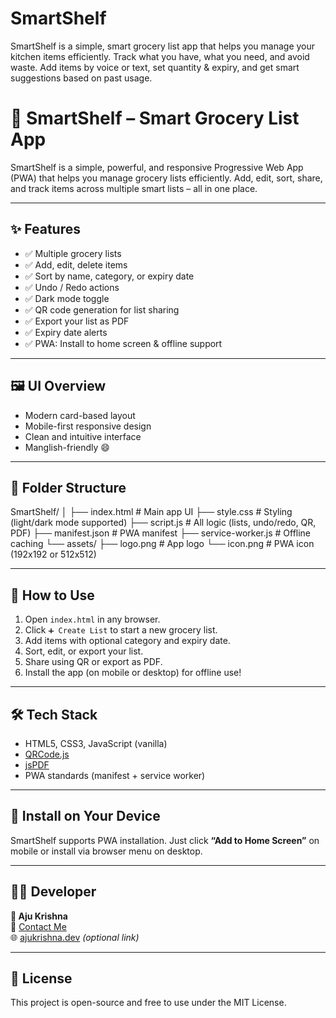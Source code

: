 # SmartShelf
SmartShelf is a simple, smart grocery list app that helps you manage your kitchen items efficiently. Track what you have, what you need, and avoid waste. Add items by voice or text, set quantity &amp; expiry, and get smart suggestions based on past usage.
# 🛒 SmartShelf – Smart Grocery List App

SmartShelf is a simple, powerful, and responsive Progressive Web App (PWA) that helps you manage grocery lists efficiently. Add, edit, sort, share, and track items across multiple smart lists – all in one place.

---

## ✨ Features

- ✅ Multiple grocery lists
- ✅ Add, edit, delete items
- ✅ Sort by name, category, or expiry date
- ✅ Undo / Redo actions
- ✅ Dark mode toggle
- ✅ QR code generation for list sharing
- ✅ Export your list as PDF
- ✅ Expiry date alerts
- ✅ PWA: Install to home screen & offline support

---

## 🖼️ UI Overview

- Modern card-based layout
- Mobile-first responsive design
- Clean and intuitive interface
- Manglish-friendly 😄

---

## 📁 Folder Structure

SmartShelf/
│
├── index.html # Main app UI
├── style.css # Styling (light/dark mode supported)
├── script.js # All logic (lists, undo/redo, QR, PDF)
├── manifest.json # PWA manifest
├── service-worker.js # Offline caching
└── assets/
├── logo.png # App logo
└── icon.png # PWA icon (192x192 or 512x512)


---

## 🚀 How to Use

1. Open `index.html` in any browser.
2. Click `➕ Create List` to start a new grocery list.
3. Add items with optional category and expiry date.
4. Sort, edit, or export your list.
5. Share using QR or export as PDF.
6. Install the app (on mobile or desktop) for offline use!

---

## 🛠️ Tech Stack

- HTML5, CSS3, JavaScript (vanilla)
- [QRCode.js](https://github.com/davidshimjs/qrcodejs)
- [jsPDF](https://github.com/parallax/jsPDF)
- PWA standards (manifest + service worker)

---

## 📲 Install on Your Device

SmartShelf supports PWA installation. Just click **“Add to Home Screen”** on mobile or install via browser menu on desktop.

---

## 👨‍💻 Developer

**👤 Aju Krishna**  
📧 [Contact Me](mailto:ajukrishna@example.com)  
🌐 [ajukrishna.dev](https://example.com) *(optional link)*

---

## 📄 License

This project is open-source and free to use under the MIT License.
